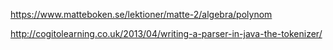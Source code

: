https://www.matteboken.se/lektioner/matte-2/algebra/polynom

http://cogitolearning.co.uk/2013/04/writing-a-parser-in-java-the-tokenizer/